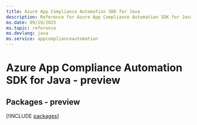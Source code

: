 ```yaml
---
title: Azure App Compliance Automation SDK for Java
description: Reference for Azure App Compliance Automation SDK for Java
ms.date: 09/19/2025
ms.topic: reference
ms.devlang: java
ms.service: appcomplianceautomation
---
```

# Azure App Compliance Automation SDK for Java - preview
## Packages - preview
[!INCLUDE [packages](app-compliance-automation-index.md)]
